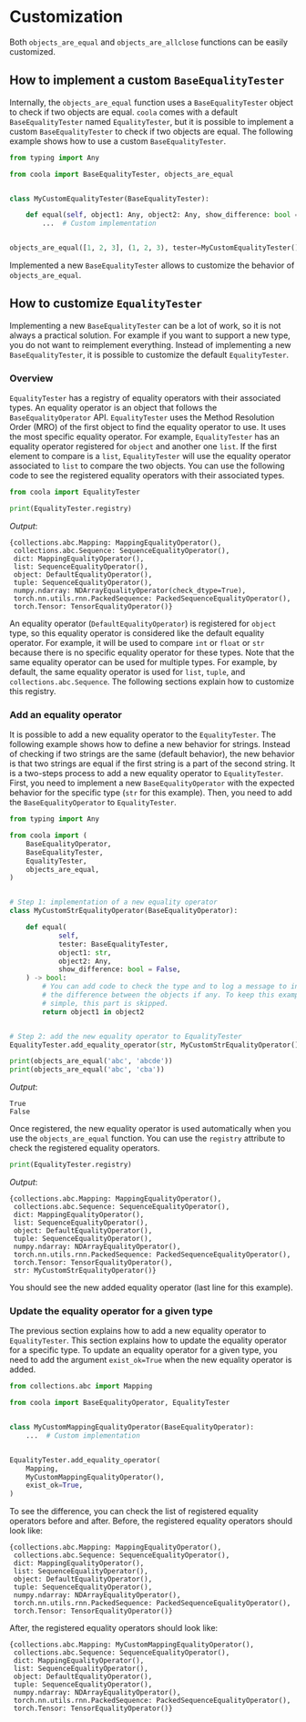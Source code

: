 # Customization

Both `objects_are_equal` and `objects_are_allclose` functions can be easily customized.

## How to implement a custom `BaseEqualityTester`

Internally, the `objects_are_equal` function uses a `BaseEqualityTester` object to check if two
objects are equal.
`coola` comes with a default `BaseEqualityTester` named `EqualityTester`, but it is possible to
implement a custom `BaseEqualityTester` to check if two objects are equal.
The following example shows how to use a custom `BaseEqualityTester`.

```python
from typing import Any

from coola import BaseEqualityTester, objects_are_equal


class MyCustomEqualityTester(BaseEqualityTester):

    def equal(self, object1: Any, object2: Any, show_difference: bool = False) -> bool:
        ...  # Custom implementation


objects_are_equal([1, 2, 3], (1, 2, 3), tester=MyCustomEqualityTester())
```

Implemented a new `BaseEqualityTester` allows to customize the behavior of `objects_are_equal`.

## How to customize `EqualityTester`

Implementing a new `BaseEqualityTester` can be a lot of work, so it is not always a practical
solution.
For example if you want to support a new type, you do not want to reimplement everything.
Instead of implementing a new `BaseEqualityTester`, it is possible to customize the
default `EqualityTester`.

### Overview

`EqualityTester` has a registry of equality operators with their associated types.
An equality operator is an object that follows the `BaseEqualityOperator` API.
`EqualityTester` uses the Method Resolution Order (MRO) of the first object to find the equality
operator to use.
It uses the most specific equality operator.
For example, `EqualityTester` has an equality operator registered for `object` and another
one `list`.
If the first element to compare is a `list`, `EqualityTester` will use the equality operator
associated to `list` to compare the two objects.
You can use the following code to see the registered equality operators with their associated types.

```python
from coola import EqualityTester

print(EqualityTester.registry)
```

*Output*:

```textmate
{collections.abc.Mapping: MappingEqualityOperator(),
 collections.abc.Sequence: SequenceEqualityOperator(),
 dict: MappingEqualityOperator(),
 list: SequenceEqualityOperator(),
 object: DefaultEqualityOperator(),
 tuple: SequenceEqualityOperator(),
 numpy.ndarray: NDArrayEqualityOperator(check_dtype=True),
 torch.nn.utils.rnn.PackedSequence: PackedSequenceEqualityOperator(),
 torch.Tensor: TensorEqualityOperator()}
```

An equality operator (`DefaultEqualityOperator`) is registered for `object` type, so this equality
operator is considered like the default equality operator.
For example, it will be used to compare `int` or `float` or `str` because there is no specific
equality operator for these types.
Note that the same equality operator can be used for multiple types.
For example, by default, the same equality operator is used for `list`, `tuple`,
and `collections.abc.Sequence`.
The following sections explain how to customize this registry.

### Add an equality operator

It is possible to add a new equality operator to the `EqualityTester`.
The following example shows how to define a new behavior for strings.
Instead of checking if two strings are the same (default behavior), the new behavior is that two
strings are equal if the first string is a part of the second string.
It is a two-steps process to add a new equality operator to `EqualityTester`.
First, you need to implement a new `BaseEqualityOperator` with the expected behavior for the
specific type (`str` for this example).
Then, you need to add the `BaseEqualityOperator` to `EqualityTester`.

```python
from typing import Any

from coola import (
    BaseEqualityOperator,
    BaseEqualityTester,
    EqualityTester,
    objects_are_equal,
)


# Step 1: implementation of a new equality operator
class MyCustomStrEqualityOperator(BaseEqualityOperator):

    def equal(
            self,
            tester: BaseEqualityTester,
            object1: str,
            object2: Any,
            show_difference: bool = False,
    ) -> bool:
        # You can add code to check the type and to log a message to indicate
        # the difference between the objects if any. To keep this example
        # simple, this part is skipped.
        return object1 in object2


# Step 2: add the new equality operator to EqualityTester
EqualityTester.add_equality_operator(str, MyCustomStrEqualityOperator())

print(objects_are_equal('abc', 'abcde'))
print(objects_are_equal('abc', 'cba'))
```

*Output*:

```textmate
True
False
```

Once registered, the new equality operator is used automatically when you use
the `objects_are_equal` function.
You can use the `registry` attribute to check the registered equality operators.

```python
print(EqualityTester.registry)
```

*Output*:

```textmate
{collections.abc.Mapping: MappingEqualityOperator(),
 collections.abc.Sequence: SequenceEqualityOperator(),
 dict: MappingEqualityOperator(),
 list: SequenceEqualityOperator(),
 object: DefaultEqualityOperator(),
 tuple: SequenceEqualityOperator(),
 numpy.ndarray: NDArrayEqualityOperator(),
 torch.nn.utils.rnn.PackedSequence: PackedSequenceEqualityOperator(),
 torch.Tensor: TensorEqualityOperator(),
 str: MyCustomStrEqualityOperator()}
```

You should see the new added equality operator (last line for this example).

### Update the equality operator for a given type

The previous section explains how to add a new equality operator to `EqualityTester`.
This section explains how to update the equality operator for a specific type.
To update an equality operator for a given type, you need to add the argument `exist_ok=True` when
the new equality operator is added.

```python
from collections.abc import Mapping

from coola import BaseEqualityOperator, EqualityTester


class MyCustomMappingEqualityOperator(BaseEqualityOperator):
    ...  # Custom implementation


EqualityTester.add_equality_operator(
    Mapping,
    MyCustomMappingEqualityOperator(),
    exist_ok=True,
)
```

To see the difference, you can check the list of registered equality operators before and after.
Before, the registered equality operators should look like:

```textmate
{collections.abc.Mapping: MappingEqualityOperator(),
 collections.abc.Sequence: SequenceEqualityOperator(),
 dict: MappingEqualityOperator(),
 list: SequenceEqualityOperator(),
 object: DefaultEqualityOperator(),
 tuple: SequenceEqualityOperator(),
 numpy.ndarray: NDArrayEqualityOperator(),
 torch.nn.utils.rnn.PackedSequence: PackedSequenceEqualityOperator(),
 torch.Tensor: TensorEqualityOperator()}
```

After, the registered equality operators should look like:

```textmate
{collections.abc.Mapping: MyCustomMappingEqualityOperator(),
 collections.abc.Sequence: SequenceEqualityOperator(),
 dict: MappingEqualityOperator(),
 list: SequenceEqualityOperator(),
 object: DefaultEqualityOperator(),
 tuple: SequenceEqualityOperator(),
 numpy.ndarray: NDArrayEqualityOperator(),
 torch.nn.utils.rnn.PackedSequence: PackedSequenceEqualityOperator(),
 torch.Tensor: TensorEqualityOperator()}
```
